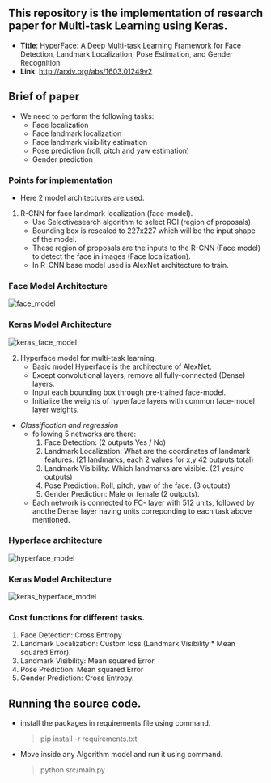 ## This repository is the implementation of research paper for Multi-task Learning using Keras.
* **Title**: HyperFace: A Deep Multi-task Learning Framework for Face Detection, Landmark Localization, Pose Estimation, and Gender Recognition
* **Link**: http://arxiv.org/abs/1603.01249v2

## Brief of paper
* We need to perform the following tasks:
  * Face localization
  * Face landmark localization
  * Face landmark visibility estimation
  * Pose prediction (roll, pitch and yaw estimation)
  * Gender prediction


### Points for implementation

* Here 2 model architectures are used.
1. R-CNN for face landmark localization (face-model).
      * Use Selectivesearch algorithm to select ROI (region of proposals).
      * Bounding box is rescaled to 227x227 which will be the input shape of the model.
      * These region of proposals are the inputs to the R-CNN (Face model) to detect the face in images (Face localization).
      * In R-CNN base model used is AlexNet architecture to train.

### Face Model Architecture
   ![face_model](images/face_model.png?raw=true "face_model")

### Keras Model Architecture
   ![keras_face_model](model_graphs/face_model.png?raw=true "keras_face_model")

   2. Hyperface model for multi-task learning.
      * Basic model Hyperface is the architecture of AlexNet.
      * Except convolutional layers, remove all fully-connected (Dense) layers.
      * Input each bounding box through pre-trained face-model.
      * Initialize the weights of hyperface layers with common face-model layer weights.
  * *Classification and regression*
    * following 5 networks are there:
      1. Face Detection: (2 outputs Yes / No)
      2. Landmark Localization: What are the coordinates of landmark features. (21 landmarks, each 2 values for x,y 42 outputs total)
      3. Landmark Visibility: Which landmarks are visible. (21 yes/no outputs)
      4. Pose Prediction: Roll, pitch, yaw of the face. (3 outputs)
      5. Gender Prediction: Male or female (2 outputs).
    * Each network is connected to FC- layer with 512 units, followed by anothe Dense layer having units correponding to each task above mentioned.

### Hyperface architecture
   ![hyperface_model](images/hyperface_model.png?raw=true "hyperface_model")

### Keras Model Architecture
   ![keras_hyperface_model](model_graphs/hyperface_model.png?raw=true "keras_hyperface_model")

### Cost functions for different tasks.
  1. Face Detection: Cross Entropy
  2. Landmark Localization: Custom loss (Landmark Visibility * Mean squared Error).
  3. Landmark Visibility: Mean squared Error
  4. Pose Prediction: Mean squared Error
  5. Gender Prediction: Cross Entropy.

## Running the source code.
* install the packages in requirements file using command.
  > pip install -r requirements.txt
* Move inside any Algorithm model and run it using command.
  > python src/main.py



  
